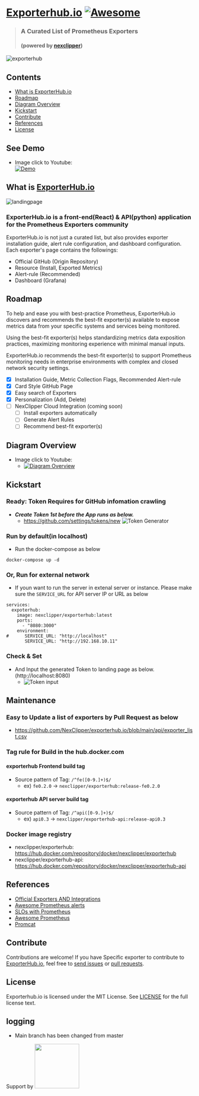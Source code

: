 <!--lint disable awesome-heading--> <!--lint disable awesome-git-repo-age-->
<!--lint disable awesome-license--> 
<!--lint disable double-link-->

# [Exporterhub.io](https://exporterhub.io/) [![Awesome](https://awesome.re/badge.svg)](https://awesome.re) 
<!--lint disable awesome-badge-->
<!--lint disable awesome-heading-->
 > ### A Curated List of Prometheus Exporters 
 > #### (powered by [nexclipper](https://nexclipper.io))
![exporterhub](https://raw.githubusercontent.com/NexClipper/exporterhub.io/master/assets/ExporterHub_Logo_H.png)
<!--lint disable awesome-github-->
<!--lint disable awesome-toc-->
## Contents
* [What is ExporterHub.io](https://github.com/NexClipper/exporterhub.io#what-is-exporterhubio)
* [Roadmap](https://github.com/NexClipper/exporterhub.io#roadmap)
* [Diagram Overview](https://github.com/NexClipper/exporterhub.io#diagram-overview)
* [Kickstart](https://github.com/NexClipper/exporterhub.io#kickstart)
* [Contribute](https://github.com/NexClipper/exporterhub.io#contribute)
* [References](https://github.com/NexClipper/exporterhub.io#references)
* [License](https://github.com/NexClipper/exporterhub.io#license)

## See Demo
* Image click to Youtube:  
  [![Demo](https://raw.githubusercontent.com/NexClipper/exporterhub.io/master/assets/demo_01.png)](https://youtu.be/wa4dknZk7Kk)

## What is [ExporterHub.io](https://exporterhub.io/)
![landingpage](https://raw.githubusercontent.com/NexClipper/exporterhub.io/master/assets/screen_02.png)

### ExporterHub.io is a front-end(React) & API(python) application for the Prometheus Exporters community
ExporterHub.io is not just a curated list, but also provides exporter installation guide, alert rule configuration, and dashboard configuration.
Each exporter's page contains the followings:
* Official GitHub (Origin Repository)
* Resource (Install, Exported Metrics)
* Alert-rule (Recommended)
* Dashboard (Grafana)

## Roadmap
To help and ease you with best-practice Prometheus, ExporterHub.io discovers and recommends the best-fit exporter(s) available to expose metrics data from your specific systems and services being monitored.

Using the best-fit exporter(s) helps standardizing metrics data exposition practices, maximizing monitoring experience with minimal manual inputs.

ExporterHub.io recommends the best-fit exporter(s) to support Prometheus monitoring needs in enterprise environments with complex and closed network security settings.

<!--lint disable no-undefined-references-->
* [x] Installation Guide, Metric Collection Flags, Recommended Alert-rule
* [x] Card Style GitHub Page
* [x] Easy search of Exporters
* [x] Personalization (Add, Delete)
* [ ] NexClipper Cloud Integration (coming soon)
  * [ ] Install exporters automatically
  * [ ] Generate Alert Rules
  * [ ] Recommend best-fit exporter(s)

## Diagram Overview
<!--lint disable awesome-list-item-->
* Image click to Youtube:
  * [![Diagram Overview](https://img.youtube.com/vi/pPZfNi6qms4/0.jpg)](https://youtu.be/pPZfNi6qms4)

## Kickstart
### Ready: Token Requires for GitHub infomation crawling
<!--lint disable awesome-list-item-->
* ___Create Token 1st before the App runs as below.___
   * https://github.com/settings/tokens/new
![Token Generator](https://raw.githubusercontent.com/NexClipper/exporterhub.io/master/assets/create_a_token_first_N.png)

### Run by default(in localhost)
* Run the docker-compose as below
```
docker-compose up -d
```

### Or, Run for external network
* If youn want to run the server in extenal server or instance. Please make sure the `SERVICE_URL` for API server IP or URL as below
```
services:
  expoterhub:
    image: nexclipper/exporterhub:latest
    ports:
      - "8080:3000"
    environment:
#      SERVICE_URL: "http://localhost"
       SERVICE_URL: "http://192.168.10.11"
```   

      
### Check & Set
<!--lint disable awesome-list-item-->
* And Input the generated Token to landing page as below. (http://localhost:8080)
   * ![Token input](https://raw.githubusercontent.com/NexClipper/exporterhub.io/master/assets/token.png)


## Maintenance
### Easy to Update a list of exporters by Pull Request as below
* https://github.com/NexClipper/exporterhub.io/blob/main/api/exporter_list.csv

### Tag rule for Build in the hub.docker.com
#### exporterhub Frontend build tag
* Source pattern of Tag: `/^fe([0-9.]+)$/` 
   * ex) `fe0.2.0` -> `nexclipper/exporterhub:release-fe0.2.0`
#### exporterhub API server build tag
* Source pattern of Tag: `/^api([0-9.]+)$/` 
   * ex) `api0.3` -> `nexclipper/exporterhub-api:release-api0.3`

### Docker image registry
* nexclipper/exporterhub: https://hub.docker.com/repository/docker/nexclipper/exporterhub
* nexclipper/exporterhub-api: https://hub.docker.com/repository/docker/nexclipper/exporterhub-api


## References
* [Official Exporters AND Integrations](https://prometheus.io/docs/instrumenting/exporters/)
* [Awesome Prometheus alerts](https://awesome-prometheus-alerts.grep.to/)
* [SLOs with Prometheus](https://promtools.dev/)
* [Awesome Prometheus](https://github.com/roaldnefs/awesome-prometheus)
* [Promcat](https://promcat.io/)

## Contribute
Contributions are welcome!
If you have Specific exporter to contribute to [ExporterHub.io](https://exporterhub.io/), 
feel free to [send issues](https://github.com/NexClipper/exporterhub.io/issues) or [pull requests](https://github.com/NexClipper/exporterhub.io/pulls).  


## License
Exporterhub.io is licensed under the MIT License. See [LICENSE](https://github.com/NexClipper/exporterhub.io/blob/master/LICENSE) for the full license text.


## logging
* Main branch has been changed from master

Support by <img src="https://raw.githubusercontent.com/NexClipper/exporterhub.io/master/assets/wecode_logo.jpg" width= 120>



